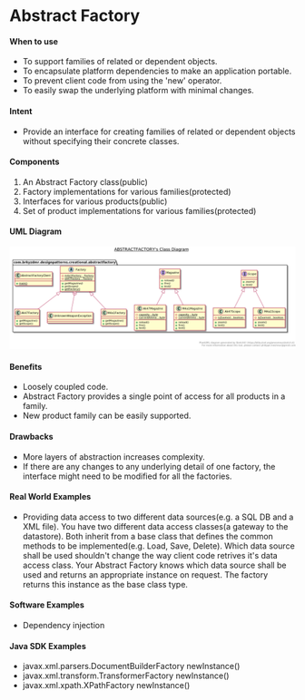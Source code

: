 # Abstract Factory

#### When to use
* To support families of related or dependent objects.
* To encapsulate platform dependencies to make an application portable.
* To prevent client code from using the 'new' operator.
* To easily swap the underlying platform with minimal changes.

#### Intent
* Provide an interface for creating families of related or dependent objects without specifying their concrete classes.

#### Components
1. An Abstract Factory class(public)
2. Factory implementations for various families(protected)
3. Interfaces for various products(public)
4. Set of product implementations for various families(protected)

#### UML Diagram
![UML Diagram](/src/com/brkyzdmr/designpatterns/creational/abstractfactory/AbstractFactoryDiagram.png)

#### Benefits
* Loosely coupled code.
* Abstract Factory provides a single point of access for all products in a family.
* New product family can be easily supported.

#### Drawbacks
* More layers of abstraction increases complexity.
* If there are any changes to any underlying detail of one factory, the interface might need to be modified for all the factories.

#### Real World Examples 
* Providing data access to two different data sources(e.g. a SQL DB and a XML file). You have two different data access classes(a gateway to the datastore). Both inherit from a base class that defines the common methods to be implemented(e.g. Load, Save, Delete). Which data source shall be used shouldn't change the way client code retrives it's data access class. Your Abstract Factory knows which data source shall be used and returns an appropriate instance on request. The factory returns this instance as the base class type.

#### Software Examples
* Dependency injection

#### Java SDK Examples
* javax.xml.parsers.DocumentBuilderFactory newInstance()
* javax.xml.transform.TransformerFactory newInstance()
* javax.xml.xpath.XPathFactory newInstance()
